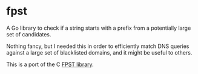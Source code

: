 # fpst

A Go library to check if a string starts with a prefix from a potentially large set of candidates.

Nothing fancy, but I needed this in order to efficiently match DNS queries against a large set of
blacklisted domains, and it might be useful to others.

This is a port of the C [FPST library](https://github.com/jedisct1/fpst).

